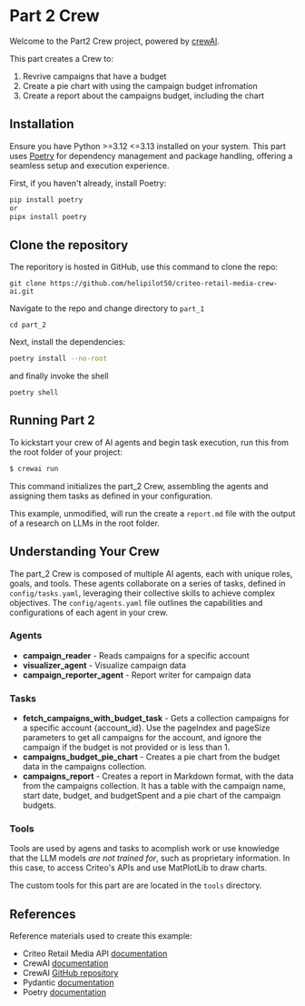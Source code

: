 # Part 2 Crew

Welcome to the Part2 Crew project, powered by [crewAI](https://crewai.com).

This part creates a Crew to:

1. Revrive campaigns that have a budget
2. Create a pie chart with using the campaign budget infromation
3. Create a report about the campaigns budget, including the chart

## Installation

Ensure you have Python >=3.12 <=3.13 installed on your system. This part uses [Poetry](https://python-poetry.org/) for dependency management and package handling, offering a seamless setup and execution experience.

First, if you haven't already, install Poetry:

```bash
pip install poetry
or
pipx install poetry
```

## Clone the repository

The reporitory is hosted in GitHub, use this command to clone the repo:

```
git clone https://github.com/helipilot50/criteo-retail-media-crew-ai.git
```

Navigate to the repo and change directory to `part_1`

```
cd part_2
```

Next, install the dependencies:

```bash
poetry install --no-root
```

and finally invoke the shell

```
poetry shell
```

## Running Part 2

To kickstart your crew of AI agents and begin task execution, run this from the root folder of your project:

```bash
$ crewai run
```

This command initializes the part_2 Crew, assembling the agents and assigning them tasks as defined in your configuration.

This example, unmodified, will run the create a `report.md` file with the output of a research on LLMs in the root folder.

## Understanding Your Crew

The part_2 Crew is composed of multiple AI agents, each with unique roles, goals, and tools. These agents collaborate on a series of tasks, defined in `config/tasks.yaml`, leveraging their collective skills to achieve complex objectives. The `config/agents.yaml` file outlines the capabilities and configurations of each agent in your crew.

### Agents

- **campaign_reader** - Reads campaigns for a specific account
- **visualizer_agent** - Visualize campaign data
- **campaign_reporter_agent** - Report writer for campaign data

### Tasks

- **fetch_campaigns_with_budget_task** - Gets a collection campaigns for a specific account {account_id}.
  Use the pageIndex and pageSize parameters to get all campaigns for the account, and ignore the campaign if the budget is not provided or is less than 1.
- **campaigns_budget_pie_chart** - Creates a pie chart from the budget data in the campaigns collection.
- **campaigns_report** - Creates a report in Markdown format, with the data from the campaigns collection. It has a table with the campaign name, start date, budget, and budgetSpent and a pie chart of the campaign budgets.

### Tools

Tools are used by agens and tasks to acomplish work or use knowledge that the LLM models _are not trained for_, such as proprietary information. In this case, to access Criteo's APIs and use MatPlotLib to draw charts.

The custom tools for this part are are located in the `tools` directory.

## References

Reference materials used to create this example:

- Criteo Retail Media API [documentation](https://developers.criteo.com/retail-media/docs/welcome-to-criteo)
- CrewAI [documentation](https://docs.crewai.com)
- CrewAI [GitHub repository](https://github.com/joaomdmoura/crewai)
- Pydantic [documentation](https://docs.pydantic.dev/latest/)
- Poetry [documentation](https://python-poetry.org/docs/)
